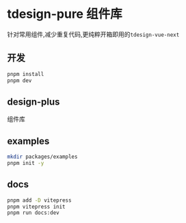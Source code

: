 # tdesign-pure 组件库

针对常用组件,减少重复代码,更纯粹开箱即用的`tdesign-vue-next`

## 开发

```bash
pnpm install
pnpm dev
```

## design-plus

组件库

## examples

```bash
mkdir packages/examples
pnpm init -y
```

## docs

```bash
pnpm add -D vitepress
pnpm vitepress init
pnpm run docs:dev
```
